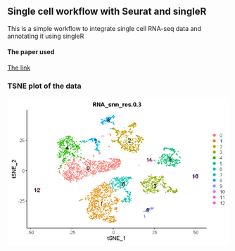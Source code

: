 ## Single cell workflow with Seurat and singleR

This is a simple workflow to integrate single cell RNA-seq data and annotating it using singleR

#### The paper used
[The link](https://cancerci.biomedcentral.com/articles/10.1186/s12935-021-02252-9)

### TSNE plot of the data
![TSNE plot](figs/tsne.png)


